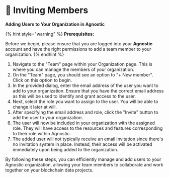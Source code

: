 # 🧑 Inviting Members

**Adding Users to Your Organization in Agnostic**

{% hint style="warning" %}
**Prerequisites:**&#x20;

Before we begin, please ensure that you are logged into your **Agnostic** account and have the right permissions to add a team member to your organization.
{% endhint %}

1. Navigate to the "Team" page within your Organization page. This is where you can manage the members of your organization.
2. On the "Team" page, you should see an option to "+ New member". Click on this option to begin.
3. In the provided dialog, enter the email address of the user you want to add to your organization. Ensure that you have the correct email address as this will be used to identify and grant access to the user.
4. Next, select the role you want to assign to the user. You will be able to change it later at will.
5. After specifying the email address and role, click the "Invite" button to add the user to your organization.
6. The user will now be included in your organization with the assigned role. They will have access to the resources and features corresponding to their role within Agnostic.
7. The added user will not typically receive an email invitation since there's no invitation system in place. Instead, their access will be activated immediately upon being added to the organization.

By following these steps, you can efficiently manage and add users to your Agnostic organization, allowing your team members to collaborate and work together on your blockchain data projects.
